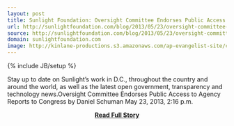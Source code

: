 ```yaml
---
layout: post
title: Sunlight Foundation: Oversight Committee Endorses Public Access to Agency Reports to Congress
url: http://sunlightfoundation.com/blog/2013/05/23/oversight-committee-endorses-public-access-to-agency-reports-to-congress/
source: http://sunlightfoundation.com/blog/2013/05/23/oversight-committee-endorses-public-access-to-agency-reports-to-congress/
domain: sunlightfoundation.com
image: http://kinlane-productions.s3.amazonaws.com/ap-evangelist-site/curated/screenshots/9048_sunlightfoundation_com.png
---
```

{% include JB/setup %}<p>Stay up to date on Sunlight’s work in D.C., throughout the country and around the world, as well as the latest open government, transparency and technology news.Oversight Committee Endorses Public Access to Agency Reports to Congress by Daniel Schuman May 23, 2013, 2:16 p.m.</p>
<center><p><a href="http://sunlightfoundation.com/blog/2013/05/23/oversight-committee-endorses-public-access-to-agency-reports-to-congress/" style='padding:25px; font-sze:18px; font-weight: bold;'>Read Full Story</a></p></center>
